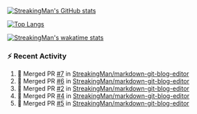 [![StreakingMan's GitHub stats](https://streakingman-github-readme-stats.vercel.app/api?username=StreakingMan&show_icons=true)](https://github.com/anuraghazra/github-readme-stats)

[![Top Langs](https://streakingman-github-readme-stats.vercel.app/api/top-langs/?username=StreakingMan&layout=compact&langs_count=8)](https://github.com/anuraghazra/github-readme-stats)

[![StreakingMan's wakatime stats](https://streakingman-github-readme-stats.vercel.app/api/wakatime?username=StreakingMan&layout=compact&langs_count=8)](https://github.com/anuraghazra/github-readme-stats)

### :zap: Recent Activity

<!--START_SECTION:activity-->
1. 🎉 Merged PR [#7](https://github.com/StreakingMan/markdown-git-blog-editor/pull/7) in [StreakingMan/markdown-git-blog-editor](https://github.com/StreakingMan/markdown-git-blog-editor)
2. 🎉 Merged PR [#6](https://github.com/StreakingMan/markdown-git-blog-editor/pull/6) in [StreakingMan/markdown-git-blog-editor](https://github.com/StreakingMan/markdown-git-blog-editor)
3. 🎉 Merged PR [#2](https://github.com/StreakingMan/markdown-git-blog-editor/pull/2) in [StreakingMan/markdown-git-blog-editor](https://github.com/StreakingMan/markdown-git-blog-editor)
4. 🎉 Merged PR [#4](https://github.com/StreakingMan/markdown-git-blog-editor/pull/4) in [StreakingMan/markdown-git-blog-editor](https://github.com/StreakingMan/markdown-git-blog-editor)
5. 🎉 Merged PR [#5](https://github.com/StreakingMan/markdown-git-blog-editor/pull/5) in [StreakingMan/markdown-git-blog-editor](https://github.com/StreakingMan/markdown-git-blog-editor)
<!--END_SECTION:activity-->


<!---
StreakingMan/StreakingMan is a ✨ special ✨ repository because its `README.md` (this file) appears on your GitHub profile.
You can click the Preview link to take a look at your changes.
--->


